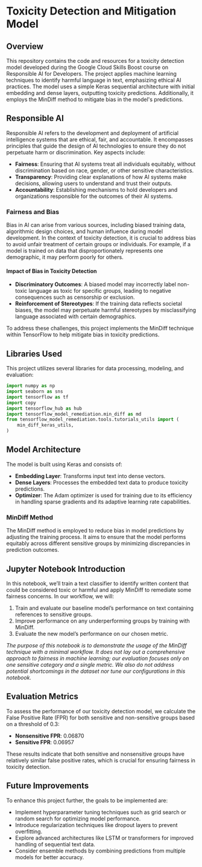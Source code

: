 # Toxicity Detection and Mitigation Model

## Overview
This repository contains the code and resources for a toxicity detection model developed during the Google Cloud Skills Boost course on Responsible AI for Developers. The project applies machine learning techniques to identify harmful language in text, emphasizing ethical AI practices. The model uses a simple Keras sequential architecture with initial embedding and dense layers, outputting toxicity predictions. Additionally, it employs the MinDiff method to mitigate bias in the model's predictions.

## Responsible AI
Responsible AI refers to the development and deployment of artificial intelligence systems that are ethical, fair, and accountable. It encompasses principles that guide the design of AI technologies to ensure they do not perpetuate harm or discrimination. Key aspects include:

- **Fairness**: Ensuring that AI systems treat all individuals equitably, without discrimination based on race, gender, or other sensitive characteristics.
- **Transparency**: Providing clear explanations of how AI systems make decisions, allowing users to understand and trust their outputs.
- **Accountability**: Establishing mechanisms to hold developers and organizations responsible for the outcomes of their AI systems.

### Fairness and Bias
Bias in AI can arise from various sources, including biased training data, algorithmic design choices, and human influence during model development. In the context of toxicity detection, it is crucial to address bias to avoid unfair treatment of certain groups or individuals. For example, if a model is trained on data that disproportionately represents one demographic, it may perform poorly for others.

#### Impact of Bias in Toxicity Detection
- **Discriminatory Outcomes**: A biased model may incorrectly label non-toxic language as toxic for specific groups, leading to negative consequences such as censorship or exclusion.
- **Reinforcement of Stereotypes**: If the training data reflects societal biases, the model may perpetuate harmful stereotypes by misclassifying language associated with certain demographics.

To address these challenges, this project implements the MinDiff technique within TensorFlow to help mitigate bias in toxicity predictions.

## Libraries Used
This project utilizes several libraries for data processing, modeling, and evaluation:
```python
import numpy as np
import seaborn as sns
import tensorflow as tf
import copy
import tensorflow_hub as hub
import tensorflow_model_remediation.min_diff as md
from tensorflow_model_remediation.tools.tutorials_utils import (
    min_diff_keras_utils,
)
```
## Model Architecture
The model is built using Keras and consists of:
- **Embedding Layer**: Transforms input text into dense vectors.
- **Dense Layers**: Processes the embedded text data to produce toxicity predictions.
- **Optimizer**: The Adam optimizer is used for training due to its efficiency in handling sparse gradients and its adaptive learning rate capabilities.

### MinDiff Method
The MinDiff method is employed to reduce bias in model predictions by adjusting the training process. It aims to ensure that the model performs equitably across different sensitive groups by minimizing discrepancies in prediction outcomes.

## Jupyter Notebook Introduction
In this notebook, we’ll train a text classifier to identify written content that could be considered toxic or harmful and apply MinDiff to remediate some fairness concerns. In our workflow, we will:
1. Train and evaluate our baseline model’s performance on text containing references to sensitive groups.
2. Improve performance on any underperforming groups by training with MinDiff.
3. Evaluate the new model’s performance on our chosen metric.

*The purpose of this notebook is to demonstrate the usage of the MinDiff technique with a minimal workflow. It does not lay out a comprehensive approach to fairness in machine learning; our evaluation focuses only on one sensitive category and a single metric. We also do not address potential shortcomings in the dataset nor tune our configurations in this notebook.*

## Evaluation Metrics
To assess the performance of our toxicity detection model, we calculate the False Positive Rate (FPR) for both sensitive and non-sensitive groups based on a threshold of 0.3:

- **Nonsensitive FPR**: 0.06870
- **Sensitive FPR**: 0.06957

These results indicate that both sensitive and nonsensitive groups have relatively similar false positive rates, which is crucial for ensuring fairness in toxicity detection.

## Future Improvements
To enhance this project further, the goals to be implemented are:
- Implement hyperparameter tuning techniques such as grid search or random search for optimizing model performance.
- Introduce regularization techniques like dropout layers to prevent overfitting.
- Explore advanced architectures like LSTM or transformers for improved handling of sequential text data.
- Consider ensemble methods by combining predictions from multiple models for better accuracy.
